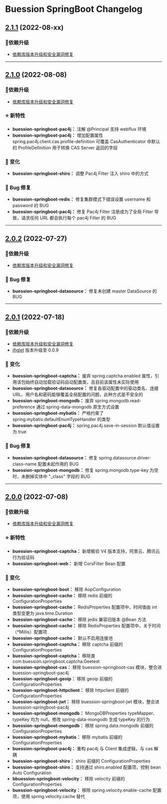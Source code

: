  Buession SpringBoot Changelog
===========================


## [2.1.1](https://github.com/buession/buession-parent/releases/tag/v2.1.1) (2022-08-xx)

### 🔨依赖升级

- [依赖库版本升级和安全漏洞修复](https://github.com/buession/buession-parent/releases/tag/v2.1.1)


---


## [2.1.0](https://github.com/buession/buession-springboot/releases/tag/v2.1.0) (2022-08-08)

### 🔨依赖升级

- [依赖库版本升级和安全漏洞修复](https://github.com/buession/buession-parent/releases/tag/v2.1.0)


### ⭐ 新特性

- **buession-springboot-pac4j：** 注解 @Principal 支持 webflux 环境
- **buession-springboot-pac4j：** 增加配置属性 spring.pac4j.client.cas.profile-definition 可覆盖 CasAuthenticator 中默认的 ProfileDefinition 用于转换 CAS Server 返回的字段


### 🔔 变化

- **buession-springboot-shiro：** 调整 Pac4j Filter 注入 shiro 中的方式


### 🐞 Bug 修复

- **buession-springboot-redis：** 修复集群模式下错误设置 username 和 password 的 BUG
- **buession-springboot-pac4j：** 修复 Pac4j Filter 注册成为了全局 Filter 导致，请求任何 URL 都会执行每个 pac4j Filter 的 BUG


---


## [2.0.2](https://github.com/buession/buession-springboot/releases/tag/v2.0.2) (2022-07-27)

### 🔨依赖升级

- [依赖库版本升级和安全漏洞修复](https://github.com/buession/buession-parent/releases/tag/v2.0.2)


### 🐞 Bug 修复

- **buession-springboot-datasource：** 修复未创建 master DataSource 的 BUG


---


## [2.0.1](https://github.com/buession/buession-springboot/releases/tag/v2.0.1) (2022-07-18)

### 🔨依赖升级

- [依赖库版本升级和安全漏洞修复](https://github.com/buession/buession-parent/releases/tag/v2.0.1)
- [jfiglet](http://lalyos.github.io/jfiglet/) 版本升级至 0.0.9


### 🔔 变化

- **buession-springboot-captcha：** 废弃 spring.captcha.enabled 属性，引用该包始终自动加载验证码自动配置类，且目前该属性未实际使用
- **buession-springboot-datasource：** 修复各驱动配置中的驱动类名、连接 URL、用户名和密码能够覆盖全局配置的问题，此种方式是不安全的
- **buession-springboot-mongodb：** 废弃 spring.mongodb.read-preference 通过 spring-data-mongodb 原生方式设置
- **buession-springboot-mybatis：** 严格约束了 spring.mybatis.defaultEnumTypeHandler 的类型
- **buession-springboot-pac4j：** spring.pac4j.save-in-session 默认值设置为 true


### 🐞 Bug 修复

- **buession-springboot-datasource：** 修复 spring.datasource.driver-class-name 配置未起作用的 BUG
- **buession-springboot-mongodb：** 修复 spring.mongodb.type-key 为空时，未删掉实体中 "_class" 字段的 BUG


---


## [2.0.0](https://github.com/buession/buession-springboot/releases/tag/v2.0.0) (2022-07-08)

### 🔨依赖升级

- [依赖库版本升级和安全漏洞修复](https://github.com/buession/buession-parent/releases/tag/v2.0.0)


### ⭐ 新特性

- **buession-springboot-captcha：** 新增极验 V4 版本支持，阿里云、腾讯云行为验证码
- **buession-springboot-web：** 新增 CorsFilter Bean 配置


### 🔔 变化

- **buession-springboot-boot：** 移除 AopConfiguration
- **buession-springboot-cache：** 移除 redis 前缀的 ConfigurationProperties
- **buession-springboot-cache：** RedisProperties 配置项中，时间值由 int 类型变更为 java.time.Duration
- **buession-springboot-cache：** 移除 jedis 兼容旧版本 @Bean 方法
- **buession-springboot-cache：** 移除 RedisProperties 配置项中，关于时间（*Millis）配置项
- **buession-springboot-cache：** 默认不启用连接池
- **buession-springboot-captcha：** 移除 captcha 前缀的 ConfigurationProperties
- **buession-springboot-captcha：** 移除类 com.buession.springboot.captcha.Geetest
- **buession-springboot-cas：** 移除 buession-springboot-cas 模块，整合进 buession-springboot-pac4j
- **buession-springboot-geoip：** 移除 geoip 前缀的 ConfigurationProperties
- **buession-springboot-httpclient：** 移除 httpclient 前缀的 ConfigurationProperties
- **buession-springboot-jwt：** 移除 buession-springboot-jwt 模块，整合进 buession-springboot-pac4j
- **buession-springboot-mongodb：** MongoDBProperties typeMapper、typeKey 均为 null，修改 spring-data-mongodb 生成 typeKey 的行为
- **buession-springboot-mongodb：** 移除 spring.data.mongodb 前缀的 ConfigurationProperties
- **buession-springboot-mybatis：** 移除 mybatis 前缀的 ConfigurationProperties
- **buession-springboot-pac4j：** 重构 pac4j 与 Client 集成逻辑，与 cas 解耦
- **buession-springboot-shiro：** shiro 前缀的 ConfigurationProperties
- **buession-springboot-shiro：** 支持通过 shiro.enabled 配置项，控制 bean Auto Configuration
- **bbuession-springboot-velocity：** 移除 velocity 前缀的 ConfigurationProperties
- **buession-springboot-velocity：** 移除 spring.velocity.enable-cache 配置项，使用 spring.velocity.cache 替代